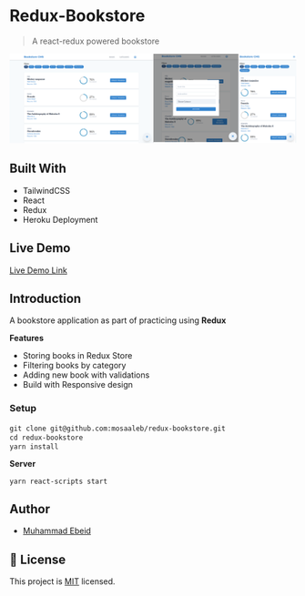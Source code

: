 # Redux-Bookstore
> A react-redux powered bookstore

![screenshot](screenshot.png)

## Built With

- TailwindCSS
- React
- Redux
- Heroku Deployment

## Live Demo

[Live Demo Link](https://book-store-20.herokuapp.com/)


## Introduction
A bookstore application as part of practicing using **Redux**

**Features**
- Storing books in Redux Store
- Filtering books by category
- Adding new book with validations
- Build with Responsive design

### Setup
```
git clone git@github.com:mosaaleb/redux-bookstore.git
cd redux-bookstore
yarn install
```
**Server**
```
yarn react-scripts start
```


## Author

- [Muhammad Ebeid](https://github.com/mosaaleb)

## 📝 License
This project is [MIT](lic.url) licensed.
